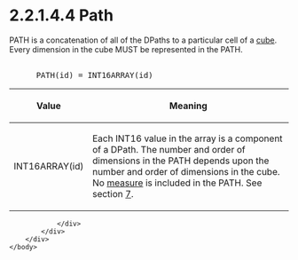 <html dir="LTR" xmlns:mshelp="http://msdn.microsoft.com/mshelp" xmlns:ddue="http://ddue.schemas.microsoft.com/authoring/2003/5" xmlns:xlink="http://www.w3.org/1999/xlink" xmlns:tool="http://www.microsoft.com/tooltip">
    <head>
        <meta http-equiv="Content-Type" content="text/html; CHARSET=utf-8"></meta>
        <meta name="save" content="history"></meta>
        <title>2.2.1.4.4 Path</title>
        <xml>
            <mshelp:toctitle title="2.2.1.4.4 Path"></mshelp:toctitle>
            <mshelp:rltitle title="[MS-SSAS8]: Path"></mshelp:rltitle>
            <mshelp:keyword index="A" term="ad93a4f0-f266-432d-adad-1fafd5531e06"></mshelp:keyword>
            <mshelp:attr name="DCSext.ContentType" value="open specification"></mshelp:attr>
            <mshelp:attr name="AssetID" value="ad93a4f0-f266-432d-adad-1fafd5531e06"></mshelp:attr>
            <mshelp:attr name="TopicType" value="kbRef"></mshelp:attr>
            <mshelp:attr name="DCSext.Title" value="[MS-SSAS8]: Path" />
        </xml>
    </head>
    <body>
        <div id="header">
            <h1 class="heading">2.2.1.4.4 Path</h1>
        </div>
        <div id="mainSection">
            <div id="mainBody">
                <div id="allHistory" class="saveHistory"></div>
                <div id="sectionSection0" class="section" name="collapseableSection">
                    

<p>PATH is a concatenation of all of the DPaths to a particular
cell of a <a href="c527450b-f5bd-424b-8c98-ba6365288f35.html#gt_a0c8d97b-322c-4117-8525-37e5f26751e7">cube</a>. Every
dimension in the cube MUST be represented in the PATH.</p>

<dl>
<dd>
<div><pre>            
 PATH(id) = INT16ARRAY(id)
</pre></div>
</dd></dl>

<table>
 <thead>
  <tr>
   <th>
   <p>Value</p>
   </th>
   <th>
   <p>Meaning</p>
   </th>
  </tr>
 </thead>
 <tr>
  <td>
  <p>INT16ARRAY(id)</p>
  </td>
  <td>
  <p>Each INT16 value in the array is a component of a
  DPath. The number and order of dimensions in the PATH depends upon the number
  and order of dimensions in the cube. No <a href="c527450b-f5bd-424b-8c98-ba6365288f35.html#gt_70548cb6-ef0e-4f2a-8e34-7293a9df8998">measure</a> is included in
  the PATH. See section <a href="d7582073-3671-4ed8-a296-b5638dc7bff7.html">7</a>.</p>
  </td>
 </tr>
</table>

<p> </p>


                </div>
            </div>
        </div>
    </body>
</html>